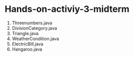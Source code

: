 # Hands-on-activiy-3-midterm
1. Threenumbers.java
2. DivisionCategory.java
3. Triangle.java
4. WeatherCondition.java
5. ElectricBill.java
6. Hangaroo.java
